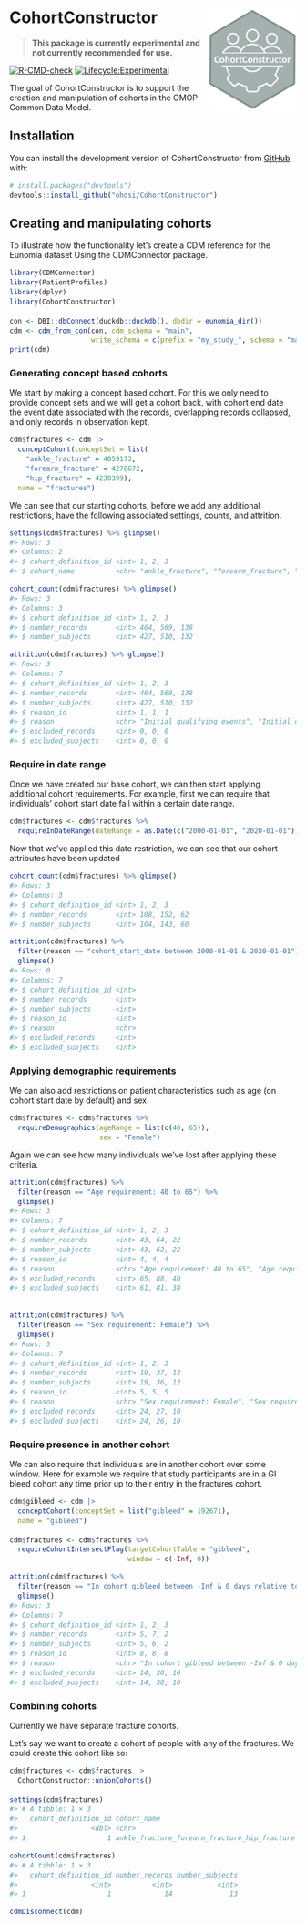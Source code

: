 
<!-- README.md is generated from README.Rmd. Please edit that file -->

# CohortConstructor <img src="man/figures/logo.png" align="right" height="180"/>

> **This package is currently experimental and not currently recommended
> for use.**

<!-- badges: start -->

[![R-CMD-check](https://github.com/OHDSI/CohortConstructor/workflows/R-CMD-check/badge.svg)](https://github.com/OHDSI/CohortConstructor/actions)
[![Lifecycle:Experimental](https://img.shields.io/badge/Lifecycle-Experimental-339999)](https://lifecycle.r-lib.org/articles/stages.html#experimental)

<!-- badges: end -->

The goal of CohortConstructor is to support the creation and
manipulation of cohorts in the OMOP Common Data Model.

## Installation

You can install the development version of CohortConstructor from
[GitHub](https://github.com/) with:

``` r
# install.packages("devtools")
devtools::install_github("ohdsi/CohortConstructor")
```

## Creating and manipulating cohorts

To illustrate how the functionality let’s create a CDM reference for the
Eunomia dataset Using the CDMConnector package.

``` r
library(CDMConnector)
library(PatientProfiles)
library(dplyr)
library(CohortConstructor)

con <- DBI::dbConnect(duckdb::duckdb(), dbdir = eunomia_dir())
cdm <- cdm_from_con(con, cdm_schema = "main", 
                    write_schema = c(prefix = "my_study_", schema = "main"))
print(cdm)
```

### Generating concept based cohorts

We start by making a concept based cohort. For this we only need to
provide concept sets and we will get a cohort back, with cohort end date
the event date associated with the records, overlapping records
collapsed, and only records in observation kept.

``` r
cdm$fractures <- cdm |> 
  conceptCohort(conceptSet = list(
    "ankle_fracture" = 4059173,
    "forearm_fracture" = 4278672,
    "hip_fracture" = 4230399),
  name = "fractures")
```

We can see that our starting cohorts, before we add any additional
restrictions, have the following associated settings, counts, and
attrition.

``` r
settings(cdm$fractures) %>% glimpse()
#> Rows: 3
#> Columns: 2
#> $ cohort_definition_id <int> 1, 2, 3
#> $ cohort_name          <chr> "ankle_fracture", "forearm_fracture", "hip_fractu…
```

``` r
cohort_count(cdm$fractures) %>% glimpse()
#> Rows: 3
#> Columns: 3
#> $ cohort_definition_id <int> 1, 2, 3
#> $ number_records       <int> 464, 569, 138
#> $ number_subjects      <int> 427, 510, 132
```

``` r
attrition(cdm$fractures) %>% glimpse()
#> Rows: 3
#> Columns: 7
#> $ cohort_definition_id <int> 1, 2, 3
#> $ number_records       <int> 464, 569, 138
#> $ number_subjects      <int> 427, 510, 132
#> $ reason_id            <int> 1, 1, 1
#> $ reason               <chr> "Initial qualifying events", "Initial qualifying …
#> $ excluded_records     <int> 0, 0, 0
#> $ excluded_subjects    <int> 0, 0, 0
```

### Require in date range

Once we have created our base cohort, we can then start applying
additional cohort requirements. For example, first we can require that
individuals’ cohort start date fall within a certain date range.

``` r
cdm$fractures <- cdm$fractures %>% 
  requireInDateRange(dateRange = as.Date(c("2000-01-01", "2020-01-01")))
```

Now that we’ve applied this date restriction, we can see that our cohort
attributes have been updated

``` r
cohort_count(cdm$fractures) %>% glimpse()
#> Rows: 3
#> Columns: 3
#> $ cohort_definition_id <int> 1, 2, 3
#> $ number_records       <int> 108, 152, 62
#> $ number_subjects      <int> 104, 143, 60
```

``` r
attrition(cdm$fractures) %>% 
  filter(reason == "cohort_start_date between 2000-01-01 & 2020-01-01") %>% 
  glimpse()
#> Rows: 0
#> Columns: 7
#> $ cohort_definition_id <int> 
#> $ number_records       <int> 
#> $ number_subjects      <int> 
#> $ reason_id            <int> 
#> $ reason               <chr> 
#> $ excluded_records     <int> 
#> $ excluded_subjects    <int>
```

### Applying demographic requirements

We can also add restrictions on patient characteristics such as age (on
cohort start date by default) and sex.

``` r
cdm$fractures <- cdm$fractures %>% 
  requireDemographics(ageRange = list(c(40, 65)),
                      sex = "Female")
```

Again we can see how many individuals we’ve lost after applying these
criteria.

``` r
attrition(cdm$fractures) %>% 
  filter(reason == "Age requirement: 40 to 65") %>% 
  glimpse()
#> Rows: 3
#> Columns: 7
#> $ cohort_definition_id <int> 1, 2, 3
#> $ number_records       <int> 43, 64, 22
#> $ number_subjects      <int> 43, 62, 22
#> $ reason_id            <int> 4, 4, 4
#> $ reason               <chr> "Age requirement: 40 to 65", "Age requirement: 40…
#> $ excluded_records     <int> 65, 88, 40
#> $ excluded_subjects    <int> 61, 81, 38
```

``` r

attrition(cdm$fractures) %>% 
  filter(reason == "Sex requirement: Female") %>% 
  glimpse()
#> Rows: 3
#> Columns: 7
#> $ cohort_definition_id <int> 1, 2, 3
#> $ number_records       <int> 19, 37, 12
#> $ number_subjects      <int> 19, 36, 12
#> $ reason_id            <int> 5, 5, 5
#> $ reason               <chr> "Sex requirement: Female", "Sex requirement: Fema…
#> $ excluded_records     <int> 24, 27, 10
#> $ excluded_subjects    <int> 24, 26, 10
```

### Require presence in another cohort

We can also require that individuals are in another cohort over some
window. Here for example we require that study participants are in a GI
bleed cohort any time prior up to their entry in the fractures cohort.

``` r
cdm$gibleed <- cdm |> 
  conceptCohort(conceptSet = list("gibleed" = 192671),
  name = "gibleed")

cdm$fractures <- cdm$fractures %>% 
  requireCohortIntersectFlag(targetCohortTable = "gibleed",
                             window = c(-Inf, 0))
```

``` r
attrition(cdm$fractures) %>% 
  filter(reason == "In cohort gibleed between -Inf & 0 days relative to cohort_start_date") %>% 
  glimpse()
#> Rows: 3
#> Columns: 7
#> $ cohort_definition_id <int> 1, 2, 3
#> $ number_records       <int> 5, 7, 2
#> $ number_subjects      <int> 5, 6, 2
#> $ reason_id            <int> 8, 8, 8
#> $ reason               <chr> "In cohort gibleed between -Inf & 0 days relative…
#> $ excluded_records     <int> 14, 30, 10
#> $ excluded_subjects    <int> 14, 30, 10
```

### Combining cohorts

Currently we have separate fracture cohorts.

Let’s say we want to create a cohort of people with any of the
fractures. We could create this cohort like so:

``` r
cdm$fractures <- cdm$fractures |> 
  CohortConstructor::unionCohorts()

settings(cdm$fractures)
#> # A tibble: 1 × 3
#>   cohort_definition_id cohort_name                                    gap
#>                  <dbl> <chr>                                        <dbl>
#> 1                    1 ankle_fracture_forearm_fracture_hip_fracture     0
```

``` r
cohortCount(cdm$fractures)
#> # A tibble: 1 × 3
#>   cohort_definition_id number_records number_subjects
#>                  <int>          <int>           <int>
#> 1                    1             14              13
```

``` r
cdmDisconnect(cdm)
```
